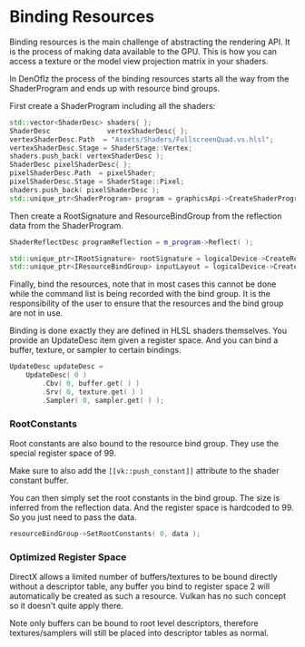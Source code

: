 # Binding Resources

Binding resources is the main challenge of abstracting the rendering API. It is the process of making data available to
the GPU. This is how you can access a texture or the model view projection matrix in your shaders.

In DenOfIz the process of the binding resources starts all the way from the ShaderProgram and ends up with resource bind
groups.

First create a ShaderProgram including all the shaders:

```cpp
std::vector<ShaderDesc> shaders{ };
ShaderDesc              vertexShaderDesc{ };
vertexShaderDesc.Path  = "Assets/Shaders/FullscreenQuad.vs.hlsl";
vertexShaderDesc.Stage = ShaderStage::Vertex;
shaders.push_back( vertexShaderDesc );
ShaderDesc pixelShaderDesc{ };
pixelShaderDesc.Path  = pixelShader;
pixelShaderDesc.Stage = ShaderStage::Pixel;
shaders.push_back( pixelShaderDesc );
std::unique_ptr<ShaderProgram> program = graphicsApi->CreateShaderProgram( shaders );
```

Then create a RootSignature and ResourceBindGroup from the reflection data from the ShaderProgram.

```cpp
ShaderReflectDesc programReflection = m_program->Reflect( );

std::unique_ptr<IRootSignature> rootSignature = logicalDevice->CreateRootSignature( programReflection.RootSignature );
std::unique_ptr<IResourceBindGroup> inputLayout = logicalDevice->CreateInputLayout( programReflection.InputLayout );
```

Finally, bind the resources, note that in most cases this cannot be done while the command list is being recorded with
the bind group. It is the responsibility of the user to ensure that the resources and the bind group are not in use.

Binding is done exactly they are defined in HLSL shaders themselves. You provide an UpdateDesc item given a register
space. And you can bind a buffer, texture, or sampler to certain bindings.

```cpp
UpdateDesc updateDesc = 
    UpdateDesc( 0 )
        .Cbv( 0, buffer.get( ) )
        .Srv( 0, texture.get( ) )
        .Sampler( 0, sampler.get( ) );
```

### RootConstants

Root constants are also bound to the resource bind group. They use the special register space of 99.

Make sure to also add the `[[vk::push_constant]]` attribute to the shader constant buffer.

You can then simply set the root constants in the bind group. The size is inferred from the reflection data. And the
register space is hardcoded to 99. So you just need to pass the data.

```cpp
resourceBindGroup->SetRootConstants( 0, data );
```

### Optimized Register Space

DirectX allows a limited number of buffers/textures to be bound directly without a descriptor table, any buffer you bind
to register space 2 will automatically be created as such a resource. Vulkan has no such concept so it doesn't
quite apply there.

Note only buffers can be bound to root level descriptors, therefore textures/samplers will still be placed into
descriptor tables as normal.